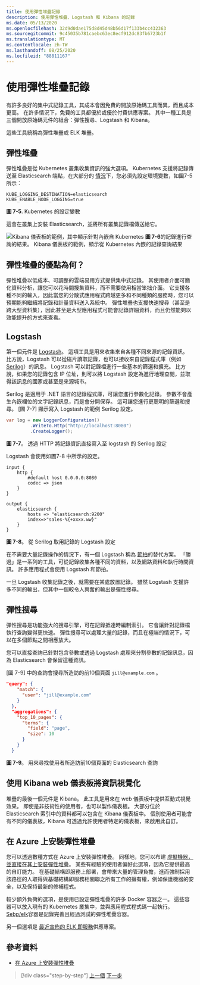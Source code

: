 ```yaml
---
title: 使用彈性堆疊記錄
description: 使用彈性堆疊、Logstash 和 Kibana 的記錄
ms.date: 05/13/2020
ms.openlocfilehash: 32d9d0dae175d8d45d48b56d17f133b4cc432363
ms.sourcegitcommit: 9c45035b781caebc63ec8ecf912dc83fb6723b1f
ms.translationtype: MT
ms.contentlocale: zh-TW
ms.lasthandoff: 08/25/2020
ms.locfileid: "88811167"
---
```

# <a name="logging-with-elastic-stack"></a>使用彈性堆疊記錄

有許多良好的集中式記錄工具，其成本會因免費的開放原始碼工具而異，而且成本更高。 在許多情況下，免費的工具都優於或優於付費供應專案。 其中一種工具是三個開放原始碼元件的組合：彈性搜尋、Logstash 和 Kibana。

這些工具統稱為彈性堆疊或 ELK 堆疊。

## <a name="elastic-stack"></a>彈性堆疊

彈性堆疊是從 Kubernetes 叢集收集資訊的強大選項。 Kubernetes 支援將記錄傳送至 Elasticsearch 端點，在大部分的 [情況](https://kubernetes.io/docs/tasks/debug-application-cluster/logging-elasticsearch-kibana/)下，您必須先設定環境變數，如圖7-5 所示：

```kubernetes
KUBE_LOGGING_DESTINATION=elasticsearch
KUBE_ENABLE_NODE_LOGGING=true
```

**圖 7-5**. Kubernetes 的設定變數

這會在叢集上安裝 Elasticsearch，並將所有叢集記錄檔傳送給它。

![Kibana 儀表板的範例，其中顯示針對內嵌自 Kubernetes ](./media/kibana-dashboard.png)
 **圖 7-6**的記錄進行查詢的結果。 Kibana 儀表板的範例，顯示從 Kubernetes 內嵌的記錄查詢結果

## <a name="what-are-the-advantages-of-elastic-stack"></a>彈性堆疊的優點為何？

彈性堆疊以低成本、可調整的雲端易用方式提供集中式記錄。 其使用者介面可簡化資料分析，讓您可以花時間搜集資料，而不需要使用相當笨拙介面。 它支援各種不同的輸入，因此當您的分散式應用程式跨越更多和不同種類的服務時，您可以預期能夠繼續將記錄和計量資料送入系統中。 彈性堆疊也支援快速搜尋（甚至是跨大型資料集），因此甚至是大型應用程式可能會記錄詳細資料，而且仍然能夠以效能提升的方式來查看。

## <a name="logstash"></a>Logstash

第一個元件是 [Logstash](https://www.elastic.co/products/logstash)。 這項工具是用來收集來自各種不同來源的記錄資訊。 比方說，Logstash 可以從磁片讀取記錄，也可以接收來自記錄程式庫（例如 [Serilog](https://serilog.net/)）的訊息。 Logstash 可以對記錄檔進行一些基本的篩選和擴充。 比方說，如果您的記錄包含 IP 位址，則可以將 Logstash 設定為進行地理查閱，並取得該訊息的國家或甚至是來源城市。

Serilog 是適用于 .NET 語言的記錄程式庫，可讓您進行參數化記錄。 參數不會產生內嵌欄位的文字記錄訊息，而是會分開保存。 這可讓您進行更聰明的篩選和搜尋。 [圖 7-7] 顯示寫入 Logstash 的範例 Serilog 設定。

```csharp
var log = new LoggerConfiguration()
         .WriteTo.Http("http://localhost:8080")
         .CreateLogger();
```

**圖 7-7**。 透過 HTTP 將記錄資訊直接寫入至 logstash 的 Serilog 設定

Logstash 會使用如圖7-8 中所示的設定。

```
input {
    http {
        #default host 0.0.0.0:8080
        codec => json
    }
}

output {
    elasticsearch {
        hosts => "elasticsearch:9200"
        index=>"sales-%{+xxxx.ww}"
    }
}
```

**圖 7-8**。 從 Serilog 取用記錄的 Logstash 設定

在不需要大量記錄操作的情況下，有一個 Logstash 稱為 [節拍](https://www.elastic.co/products/beats)的替代方案。 「勝過」是一系列的工具，可從記錄收集各種不同的資料，以及網路資料和執行時間資訊。 許多應用程式會使用 Logstash 和節拍。

一旦 Logstash 收集記錄之後，就需要在某處放置記錄。 雖然 Logstash 支援許多不同的輸出，但其中一個較令人興奮的輸出是彈性搜尋。

## <a name="elastic-search"></a>彈性搜尋

彈性搜尋是功能強大的搜尋引擎，可在記錄抵達時編制索引。 它會讓針對記錄檔執行查詢變得更快速。 彈性搜尋可以處理大量的記錄，而且在極端的情況下，可以在多個節點之間相應放大。

您可以直接查詢已針對包含參數或透過 Logstash 處理來分割參數的記錄訊息，因為 Elasticsearch 會保留這種資訊。

[圖 7-9] 中的查詢會搜尋所造訪的前10個頁面 `jill@example.com` 。

```json
"query": {
    "match": {
      "user": "jill@example.com"
    }
  },
  "aggregations": {
    "top_10_pages": {
      "terms": {
        "field": "page",
        "size": 10
      }
    }
  }
```

**圖 7-9**。 用來尋找使用者所造訪前10個頁面的 Elasticsearch 查詢

## <a name="visualizing-information-with-kibana-web-dashboards"></a>使用 Kibana web 儀表板將資訊視覺化

堆疊的最後一個元件是 Kibana。 此工具是用來在 web 儀表板中提供互動式視覺效果。 即使是非技術性的使用者，也可以製作儀表板。 大部分位於 Elasticsearch 索引中的資料都可以包含在 Kibana 儀表板中。 個別使用者可能會有不同的儀表板，Kibana 可透過允許使用者特定的儀表板，來啟用此自訂。

## <a name="installing-elastic-stack-on-azure"></a>在 Azure 上安裝彈性堆疊

您可以透過數種方式在 Azure 上安裝彈性堆疊。 同樣地，您可以布建 [虛擬機器，並直接在其上安裝彈性堆疊](https://docs.microsoft.com/azure/virtual-machines/linux/tutorial-elasticsearch)。 某些有經驗的使用者偏好此選項，因為它提供最高的自訂能力。 在基礎結構即服務上部署，會帶來大量的管理負擔，進而強制採用該路徑的人取得與基礎結構即服務相關聯之所有工作的擁有權，例如保護機器的安全，以及保持最新的修補程式。

較少額外負荷的選項，是使用已設定彈性堆疊的許多 Docker 容器之一。 這些容器可以放入現有的 Kubernetes 叢集中，並與應用程式程式碼一起執行。 [Sebp/elk](https://elk-docker.readthedocs.io/)容器是記錄完善且經過測試的彈性堆疊容器。

另一個選項是 [最近宣佈的 ELK 即服務](https://devops.com/logz-io-unveils-azure-open-source-elk-monitoring-solution/)供應專案。

## <a name="references"></a>參考資料

- [在 Azure 上安裝彈性堆疊](https://docs.microsoft.com/azure/virtual-machines/linux/tutorial-elasticsearch)

>[!div class="step-by-step"]
>[上一個](observability-patterns.md) 
>[下一步](monitoring-azure-kubernetes.md)
